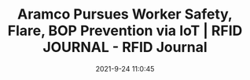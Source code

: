 ---
"title": "Aramco Pursues Worker Safety, Flare, BOP Prevention via IoT | RFID JOURNAL - RFID Journal"
"date": "2021-9-24 11:0:45"
"feed_name": "GOOGLENEWSDRILLING"
"feed_website": "https://news.google.com/search?q=drilling%2Bincident&hl=en-US&gl=US&ceid=US:en"
"feed_rss": "https://news.google.com/rss/search?q=drilling%2Bincident&hl=en-US&gl=US&ceid=US:en"
"link": "https://www.rfidjournal.com/aramco-pursues-worker-safety-flare-bop-prevention-via-iot"
"source": "{'href': 'https://www.rfidjournal.com', 'title': 'RFID Journal'}"
"file": "_posts/2021-1-1-4701d766f669f819340d1d20c9bfa0d47cb5f3cc.md"
"accident": "0"
"drilling": "0"
"dead": "0"
"injured": "0"
"arrested": "0"
"where": "unknown site"
"causes": "unknown"
"place": "unknown place"
---